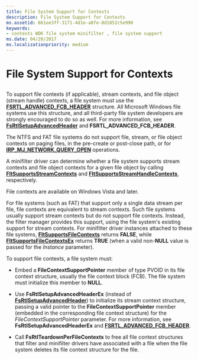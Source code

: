 ```yaml
---
title: File System Support for Contexts
description: File System Support for Contexts
ms.assetid: 661ee3ff-3171-4d1e-a8fe-8d1852c5e990
keywords:
- contexts WDK file system minifilter , file system support
ms.date: 04/20/2017
ms.localizationpriority: medium
---
```


# File System Support for Contexts


## <span id="ddk_registering_the_minifilter_if"></span><span id="DDK_REGISTERING_THE_MINIFILTER_IF"></span>


To support file contexts (if applicable), stream contexts, and file object (stream handle) contexts, a file system must use the [**FSRTL\_ADVANCED\_FCB\_HEADER**](https://msdn.microsoft.com/library/windows/hardware/ff547334) structure. All Microsoft Windows file systems use this structure, and all third-party file system developers are strongly encouraged to do so as well. For more information, see [**FsRtlSetupAdvancedHeader**](https://msdn.microsoft.com/library/windows/hardware/ff547257) and **FSRTL\_ADVANCED\_FCB\_HEADER**.

The NTFS and FAT file systems do not support file, stream, or file object contexts on paging files, in the pre-create or post-close path, or for [**IRP\_MJ\_NETWORK\_QUERY\_OPEN**](https://msdn.microsoft.com/library/windows/hardware/ff544731) operations.

A minifilter driver can determine whether a file system supports stream contexts and file object contexts for a given file object by calling [**FltSupportsStreamContexts**](https://msdn.microsoft.com/library/windows/hardware/ff544581) and [**FltSupportsStreamHandleContexts**](https://msdn.microsoft.com/library/windows/hardware/ff544586), respectively.

File contexts are available on Windows Vista and later.

For file systems (such as FAT) that support only a single data stream per file, file contexts are equivalent to stream contexts. Such file systems usually support stream contexts but do not support file contexts. Instead, the filter manager provides this support, using the file system's existing support for stream contexts. For minifilter driver instances attached to these file systems, [**FltSupportsFileContexts**](https://msdn.microsoft.com/library/windows/hardware/ff544574) returns **FALSE**, while [**FltSupportsFileContextsEx**](https://msdn.microsoft.com/library/windows/hardware/ff544576) returns **TRUE** (when a valid non-**NULL** value is passed for the *Instance* parameter).

To support file contexts, a file system must:

-   Embed a **FileContextSupportPointer** member of type PVOID in its file context structure, usually the file context block (FCB). The file system must initialize this member to **NULL**.

-   Use **FsRtlSetupAdvancedHeaderEx** (instead of [**FsRtlSetupAdvancedHeader**](https://msdn.microsoft.com/library/windows/hardware/ff547257)) to initialize its stream context structure, passing a valid pointer to the **FileContextSupportPointer** member (embedded in the corresponding file context structure) for the *FileContextSupportPointer* parameter. For more information, see **FsRtlSetupAdvancedHeaderEx** and [**FSRTL\_ADVANCED\_FCB\_HEADER**](https://msdn.microsoft.com/library/windows/hardware/ff547334).

-   Call **FsRtlTeardownPerFileContexts** to free all file context structures that filter and minifilter drivers have associated with a file when the file system deletes its file context structure for the file.

 

 




